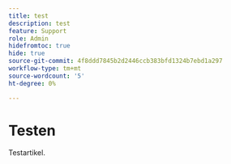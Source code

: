 ```yaml
---
title: test
description: test
feature: Support
role: Admin
hidefromtoc: true
hide: true
source-git-commit: 4f8ddd7845b2d2446ccb383bfd1324b7ebd1a297
workflow-type: tm+mt
source-wordcount: '5'
ht-degree: 0%

---
```


# Testen

Testartikel.
